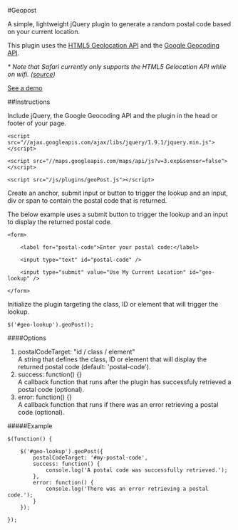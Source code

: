 #Geopost

A simple, lightweight jQuery plugin to generate a random postal code based on your current location.

This plugin uses the <a href="http://www.w3schools.com/html/html5_geolocation.asp" target="_blank">HTML5 Geolocation API</a> and the <a href="https://developers.google.com/maps/documentation/geocoding/" target="_blank">Google Geocoding API</a>.

<em>* Note that Safari currently only supports the HTML5 Gelocation API while on wifi. (<a href="http://stackoverflow.com/questions/3791442/geolocation-in-safari-5" target="_blank">source</a>)</em>

<a href="http://michael-lynch.github.io/geopost/" target="_blank">See a demo</a>

##Instructions

Include jQuery, the Google Geocoding API and the plugin in the head or footer of your page. 

    <script src="//ajax.googleapis.com/ajax/libs/jquery/1.9.1/jquery.min.js"></script>
    
    <script src="//maps.googleapis.com/maps/api/js?v=3.exp&sensor=false"></script>
    
    <script src="/js/plugins/geoPost.js"></script>
    
Create an anchor, submit input or button to trigger the lookup and an input, div or span to contain the postal code that is returned. 

The below example uses a submit button to trigger the lookup and an input to display the returned postal code.

    <form>

		<label for="postal-code">Enter your postal code:</label>

		<input type="text" id="postal-code" />

		<input type="submit" value="Use My Current Location" id="geo-lookup" />

	</form>
	
Initialize the plugin targeting the class, ID or element that will trigger the lookup.

	$('#geo-lookup').geoPost();

####Options

<ol>

<li>postalCodeTarget: "id / class / element"
<br />A string that defines the class, ID or element that will display the returned postal code (default: 'postal-code').</li>

<li>success: function() {}
<br />A callback function that runs after the plugin has successfuly retrieved a postal code (optional).</li>

<li>error: function() {}
<br />A callback function that runs if there was an error retrieving a postal code (optional).</li>

</ol>

#####Example

	$(function() {
	
		$('#geo-lookup').geoPost({
			postalCodeTarget: '#my-postal-code',
			success: function() {
				console.log('A postal code was successfully retrieved.');
			},
			error: function() {
				console.log('There was an error retrieving a postal code.');
			}
		});
	
	});